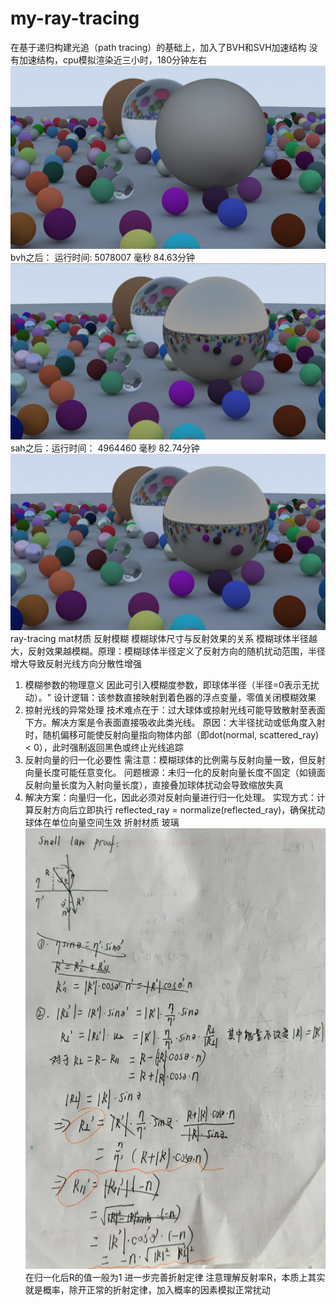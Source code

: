 # my-ray-tracing

在基于递归构建光追（path tracing）的基础上，加入了BVH和SVH加速结构
  没有加速结构，cpu模拟渲染近三小时，180分钟左右
  ![原始](image_origin.png)
  bvh之后： 运行时间: 5078007 毫秒   84.63分钟
  ![bvh](iamge_rayTracing1.png)
  sah之后：运行时间： 4964460 毫秒   82.74分钟
  ![sah](image_rayTracing2.png)
ray-tracing mat材质
反射模糊
模糊球体尺寸与反射效果的关系
模糊球体半径越大，反射效果越模糊。原理：模糊球体半径定义了反射方向的随机扰动范围，半径增大导致反射光线方向分散性增强
1. 模糊参数的物理意义
因此可引入模糊度参数，即球体半径（半径=0表示无扰动）。"
设计逻辑：该参数直接映射到着色器的浮点变量，零值关闭模糊效果
2. 掠射光线的异常处理
技术难点在于：过大球体或掠射光线可能导致散射至表面下方。解决方案是令表面直接吸收此类光线。
原因：大半径扰动或低角度入射时，随机偏移可能使反射向量指向物体内部（即dot(normal, scattered_ray) < 0），此时强制返回黑色或终止光线追踪
3. 反射向量的归一化必要性
需注意：模糊球体的比例需与反射向量一致，但反射向量长度可能任意变化。
问题根源：未归一化的反射向量长度不固定（如镜面反射向量长度为入射向量长度），直接叠加球体扰动会导致缩放失真
4. 解决方案：向量归一化，因此必须对反射向量进行归一化处理。
实现方式：计算反射方向后立即执行 reflected_ray = normalize(reflected_ray)，确保扰动球体在单位向量空间生效
折射材质  玻璃
![snell定律推导](image.png)
在归一化后R的值一般为1
进一步完善折射定律
注意理解反射率R，本质上其实就是概率，除开正常的折射定律，加入概率的因素模拟正常扰动
